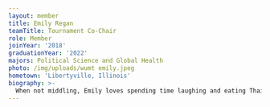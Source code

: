 ```yaml
---
layout: member
title: Emily Regan
teamTitle: Tournament Co-Chair
role: Member
joinYear: '2018'
graduationYear: '2022'
majors: Political Science and Global Health
photo: /img/uploads/wumt emily.jpeg
hometown: 'Libertyville, Illinois'
biography: >-
  When not middling, Emily loves spending time laughing and eating Thai with her fellow WUMT members. Outside of Mock Trial she is a Washington University Student Associate, part of Greek Life, an editor for the WUSTL history journal, and the Women’s Panhellenic Association President. Emily hopes to someday go to law school but plans to pursues a career in lobbying or consulting first. If anyone is reading this and is considering trying out for WUMT Emily’s advice would be DO IT - you could meet some of your best friends :). 
---
```



